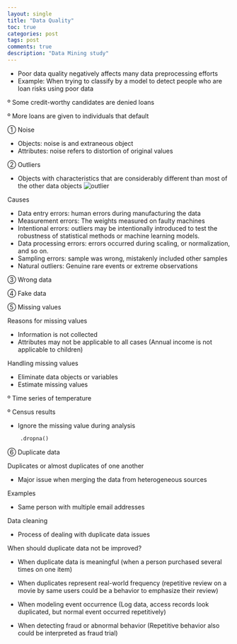 ```yaml
--- 
layout: single
title: "Data Quality"
toc: true
categories: post
tags: post
comments: true 
description: "Data Mining study"
---
```


- Poor data quality negatively affects many data preprocessing efforts
- Example: When trying to classify by a model to detect people who are loan risks using poor data
  
º Some credit-worthy candidates are denied loans

º More loans are given to individuals that default

① Noise

-	Objects: noise is and extraneous object
-	Attributes: noise refers to distortion of original values
  
② Outliers

-	Objects with characteristics that are considerably different than most of the other data objects
![outlier](https://encrypted-tbn0.gstatic.com/images?q=tbn:ANd9GcT6lZJt72Kej7c9ZIl3mwVhQ6kBp-eJtSbPTQ&s)

Causes

-	Data entry errors: human errors during manufacturing the data
-	Measurement errors: The weights measured on faulty machines
-	Intentional errors: outliers may be intentionally introduced to test the robustness of statistical methods or machine learning models. 
-	Data processing errors: errors occurred during scaling, or normalization, and so on.
-	Sampling errors: sample was wrong, mistakenly included other samples
-	Natural outliers: Genuine rare events or extreme observations
  
③ Wrong data

④ Fake data

⑤ Missing values

Reasons for missing values

-	Information is not collected
-	Attributes may not be applicable to all cases (Annual income is not applicable to children)

Handling missing values

-	Eliminate data objects or variables
-	Estimate missing values

º Time series of temperature

º Census results

-	Ignore the missing value during analysis
``` python
	.dropna()
``` 

⑥ Duplicate data

Duplicates or almost duplicates of one another

- Major issue when merging the data from heterogeneous sources
  
Examples

- Same person with multiple email addresses
  
Data cleaning 

- Process of dealing with duplicate data issues
  
When should duplicate data not be improved?

- When duplicate data is meaningful 
(when a person purchased several times on one item)

- When duplicates represent real-world frequency
(repetitive review on a movie by same users could be a behavior to emphasize their review)

- When modeling event occurrence
(Log data, access records look duplicated, but normal event occurred repetitively)

- When detecting fraud or abnormal behavior
(Repetitive behavior also could be interpreted as fraud trial)
